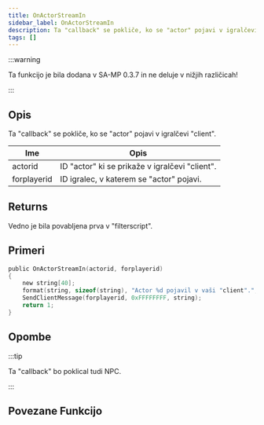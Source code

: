 ```yaml
---
title: OnActorStreamIn
sidebar_label: OnActorStreamIn
description: Ta "callback" se pokliče, ko se "actor" pojavi v igralčevi "client".
tags: []
---
```


:::warning

Ta funkcijo je bila dodana v SA-MP 0.3.7 in ne deluje v nižjih različicah!

:::

## Opis

Ta "callback" se pokliče, ko se "actor" pojavi v igralčevi "client".

| Ime         | Opis                                           |
| ----------- | ---------------------------------------------- |
| actorid     | ID "actor" ki se prikaže v igralčevi "client". |
| forplayerid | ID igralec, v katerem se "actor" pojavi.       |

## Returns

Vedno je bila povabljena prva v "filterscript".

## Primeri

```c
public OnActorStreamIn(actorid, forplayerid)
{
    new string[40];
    format(string, sizeof(string), "Actor %d pojavil v vaši "client".", actorid);
    SendClientMessage(forplayerid, 0xFFFFFFFF, string);
    return 1;
}
```

## Opombe

:::tip

Ta "callback" bo poklical tudi NPC.

:::

## Povezane Funkcijo
